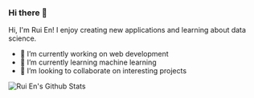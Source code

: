 ### Hi there 👋

<!--
**neoruien/neoruien** is a ✨ _special_ ✨ repository because its `README.md` (this file) appears on your GitHub profile.

Here are some ideas to get you started:

- 🔭 I’m currently working on ...
- 🌱 I’m currently learning ...
- 👯 I’m looking to collaborate on ...
- 🤔 I’m looking for help with ...
- 💬 Ask me about ...
- 📫 How to reach me: ...
- 😄 Pronouns: ...
- ⚡ Fun fact: ...

![Rui En's Most Used Languages](https://github-readme-stats.vercel.app/api/top-langs/?username=neoruien&show_icons=true&theme=dracula)
-->

Hi, I'm Rui En!
I enjoy creating new applications and learning about data science.

- 🔭 I’m currently working on web development
- 🌱 I’m currently learning machine learning
- 👯 I’m looking to collaborate on interesting projects

![Rui En's Github Stats](https://github-readme-stats.vercel.app/api?username=neoruien&show_icons=true&theme=dracula&hide=stars)
